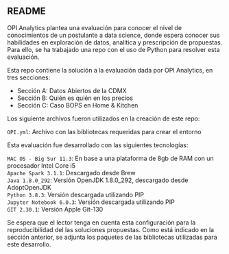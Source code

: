 ## README

OPI Analytics plantea una evaluación para conocer el nivel de conocimientos de un postulante a data science, donde espera conocer sus habilidades en exploración de datos, analítica y prescripción de propuestas. Para ello, se ha trabajado una repo con el uso de Python para resolver esta evaluación. 

Esta repo contiene la solución a la evaluación dada por OPI Analytics, en tres secciones:

- Sección A: Datos Abiertos de la CDMX
- Sección B: Quién es quién en los precios
- Sección C: Caso BOPS en Home & Kitchen

Los siguiente archivos fueron utilizados en la creación de este repo:

`OPI.yml`: Archivo con las bibliotecas requeridas para crear el entorno  

Esta evaluación fue desarrollado con las siguientes tecnologías:

`MAC OS - Big Sur 11.3`: En base a una plataforma de 8gb de RAM con un procesador Intel Core i5  
`Apache Spark 3.1.1`: Descargado desde Brew  
`Java 1.8.0_292`: Versión OpenJDK 1.8.0_292, descargado desde AdoptOpenJDK  
`Python 3.8.3`: Versión descargada utilizando PIP  
`Jupyter Notebook 6.0.3`: Versión descargada utilizando PIP  
`GIT 2.30.1`: Versión Apple Git-130  

Se espera que el lector tenga en cuenta esta configuración para la reproducibilidad del las soluciones propuestas. Como está indicado en la sección anterior, se adjunta los paquetes de las bibliotecas utilizadas para este desarrollo.